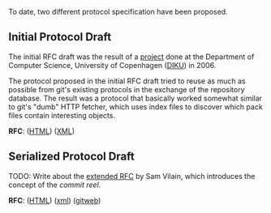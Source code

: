 To date, two different protocol specification have been proposed.

## Initial Protocol Draft ##

The initial RFC draft was the result of a [project](http://gittorrent.googlecode.com/files/Fonseca-2006.pdf) done at the Department of Computer Science, University of Copenhagen ([DIKU](http://www.diku.dk)) in 2006.

The protocol proposed in the initial RFC draft tried to reuse as much as possible from git's existing protocols in the exchange of the repository database. The result was a protocol that basically worked somewhat similar to git's "dumb" HTTP fetcher, which uses index files to discover which pack files contain interesting objects.

**RFC**: ([HTML](http://jonas.nitro.dk/gittorrent/rfc.html)) ([XML](http://jonas.nitro.dk/gittorrent/rfc.xml))

## Serialized Protocol Draft ##

TODO: Write about the [extended RFC](http://gittorrent.utsl.gen.nz/rfc.html) by Sam Vilain, which introduces the concept of the _commit reel_.

**RFC**:
([HTML](http://gittorrent.utsl.gen.nz/rfc.html)) ([xml](http://utsl.gen.nz/gitweb/?p=gittorrent;a=blob_plain;f=rfc.xml;hb=HEAD))
([gitweb](http://utsl.gen.nz/gitweb/?p=gittorrent))